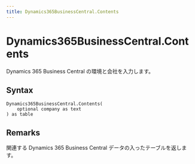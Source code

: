 ```yaml
---
title: Dynamics365BusinessCentral.Contents
---
```


# Dynamics365BusinessCentral.Contents


Dynamics 365 Business Central の環境と会社を入力します。


## Syntax

```powerquery
Dynamics365BusinessCentral.Contents(
    optional company as text
) as table
```


## Remarks

関連する Dynamics 365 Business Central データの入ったテーブルを返します。


